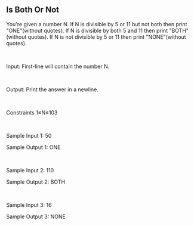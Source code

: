 ## Is Both Or Not

You're given a number N. If N is divisible by 5 or 11 but not both then print "ONE"(without quotes). If N is divisible by both 5 and 11 then print "BOTH"(without quotes). If N is not divisible by 5 or 11 then print "NONE"(without quotes).

<br>

Input:
First-line will contain the number N.

<br>

Output:
Print the answer in a newline.

<br>

Constraints
1≤N≤103

<br>

Sample Input 1:
50

Sample Output 1:
ONE

<br>

Sample Input 2:
110

Sample Output 2:
BOTH

<br>

Sample Input 3:
16

Sample Output 3:
NONE